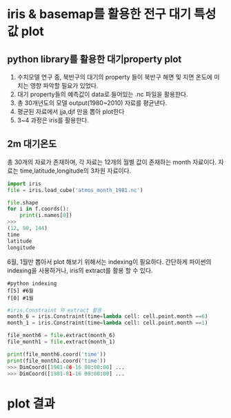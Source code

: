 # iris & basemap를 활용한 전구 대기 특성값  plot

## python library를 활용한 대기property plot
1. 수치모델 연구 중, 북반구의 대기의 property 들이 북반구 해면 및 지면 온도에 미치는 영향 파악할 필요가 있었다.
2. 대기 property들의 예측값이 data로 들어있는 .nc 파일을 활용한다.
3. 총 30개년도의 모델 output(1980~2010) 자료를 평균낸다.
4. 평균된 자료에서 jja,djf 만을 뽑아 plot한다
5. 3~4 과정은 iris를 활용한다.



## 2m 대기온도
총 30개의 자료가 존재하며, 각 자료는 12개의 월별 값이 존재하는 month 자료이다.
자료는 time,latitude,longitude의 3차원 자료이다. 
```python
import iris
file = iris.load_cube('atmos_month_1981.nc')

file.shape
for i in f.coords():
    print(i.names[0])
>>> 
(12, 90, 144)
time
latitude
longitude
```
6월, 1월만 뽑아서 plot 해보기 위해서는 indexing이 필요하다.
간단하게 파이썬의 indexing을 사용하거나, iris의 extract를 활용 할 수 있다.
```
#python indexing
f[5] #6월 
f[0] #1월
```
```python
#iris.Constraint 와 extract 활용 
month_6 = iris.Constraint(time=lambda cell: cell.point.month ==6)
month_1 = iris.Constraint(time=lambda cell: cell.point.month ==1)

file_month6 = file.extract(month_6)
file_month1 = file.extract(month_1)

print(file_month6.coord('time'))
print(file_month1.coord('time'))
>>> DimCoord([1981-06-16 00:00:00] ...
>>> DimCoord([1981-01-16 00:00:00] ...
```
# plot 결과


















